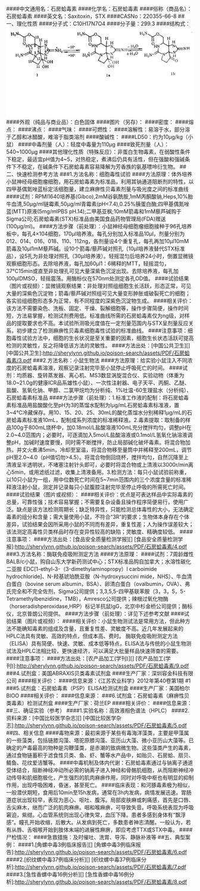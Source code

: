 ####中文通用名：石房蛤毒素
####化学名：石房蛤毒素
####俗称（商品名）：石房蛤毒素
####英文名：Saxitoxin，STX 
####CASNo：220355-66-8
##一、理化性质
####分子式：C10H17N7O4
####分子量：299.3
####结构式：![结构式](./assets/duwu/石房蛤毒素/@0结构式.jpg)
####外观（纯品与商业品）：白色固体
####图片（另存）：
####密度：
####熔点：
####沸点：
####气味：
####可燃性：
####溶解性：易溶于水，部分溶于乙醇和冰醋酸，难溶于脂类溶剂
####酸碱性：
####LD50：约为10μg/kg（小鼠）
####中毒剂量（人）：轻度中毒量为110μg
####致死剂量（人）：540~1000μg
####其他理化性质（特殊反应）：非蛋白生物毒素，在弱酸性条件下稳定，最适宜pH值为4~5，对热稳定，煮沸后仍具有活性，但在强酸和强碱条件下不稳定，在碱条件下石房蛤毒素容易降解为芳香族的氨基嘌呤衍生物。
##二、快速检测参考方法
###1.方法名称：细胞毒性试验
####方法原理：体外培养小鼠神经母细胞瘤细胞，用石房蛤毒素为标准品，利用其钠通道阻断剂的特性，以四甲基偶氮唑蓝标定活细胞量，建立麻痹性贝毒素剂量与吸光度之间的标准曲线
####试剂：RPMI1640培养基(Gibco),2mM谷氨酰胺,1mM丙酮酸钠,Heps,10%胎牛血清,50μg/ml链霉素,50μg/ml青霉素(pH<7.4),0.25%胰蛋白酶;四甲基偶氮唑蓝(MTT)原液(5mg/mlPBS pH.14);二甲基亚枫;10mM箭毒和1mM藜芦碱购于Sigma公司;石房蛤毒素(STX)标准品由美国食品药物管理局(FDA)赠送(100μg/ml)。
####方法步骤（前处理）：小鼠神经母细胞瘤细胞接种于96孔培养板中，每孔4×104细胞，170μl培养液。每孔分别加入标准品10μl，剂量分别为012、014、016、018、110、112ng，各剂量设4个重复孔，每孔再加10μl10mM箭毒及10μl1mM藜芦碱。设10个箭毒/藜芦碱对照孔（10μl培养液替代STX标准品），设5孔为非处理对照孔（30μl培养液）。轻摇混匀后培养24小时，倒置显微镜观察细胞形态。去除培养液，每孔加60μl1：6稀释的MTT，轻摇混匀，37℃15min或直至非处理孔可见大量深紫色沉淀出现。去除培养液，每孔加100μlDMSO，轻摇震荡。用酶标仪在570nm处测定各孔OD值。
####试验结果（图片或视频）：显微镜观察结果：非处理对照组细胞生长活跃，形态正常，可见大量的深紫色沉淀物；箭毒/藜芦碱对照组可见大量变形肿胀或破裂死亡的细胞；各实验组细胞形态多为正常，有不同程度的深紫色沉淀物生成。
####相关评价：该方法不需要染色、洗板、固定、干燥、裂解细胞等，操作步骤简便，操作时间短，方法易掌握，检测试剂费用低。标准曲线所需的石房蛤毒素仅为ng级，对样品的提取要求也不高。本试验所测吸光度值在一定剂量范围内与STX呈剂量反应关系，初步建立了检测麻痹性贝毒素细胞毒性试验的标准曲线。
####注意事项：细胞毒性试验方法中，细胞的生长状况是至关重要的因素，细胞生长状态活跃可提高检测的灵敏性，反之将降低该方法的灵敏性。
####方法出处：[中国公共卫生][]
[中国公共卫生]:http://sherylynn.github.io/poison-search/assets/PDF/石房蛤毒素/3.pdf
###2.方法名称：小鼠生物法
####方法原理：给实验小鼠注入不同浓度的石房蛤毒素溶液，观察记录注射完毕至小鼠停止呼吸死亡的时间。
####试剂：均质器、旋转蒸发器、离心机、MS3数显涡旋混合仪、实验动物（体重为18.0~21.0g的健康ICR品系雄性小鼠）、一次性注射器、电子天平、丙酮、乙醚、盐酸、氢氧化钠、甲醇、二氯甲烷均为分析纯、1%吐温-60生理盐水（分析纯）、石房蛤毒素标准品
####方法步骤（前处理）：1.标准工作液的配制：将石房蛤毒素标准品用盐酸酸化至pH为3的蒸馏水配制为lμg/mL石房蛤毒素标准液，置3~4℃冷藏保存。用10、15、20、25、30mL的酸化蒸馏水分别稀释1μg/mL的石房蛤毒素标准液10mL，配制成系列浓度的标准稀释液。2.毒素提取：取制备的样品100g于800mL烧杯中，加0.18mol/L盐酸溶液100mL充分搅拌均匀，调整pH在2.0~4.0范围内；必要时，可逐滴加入5mol/L盐酸溶液或0.1mol/L氢氧化钠溶液调整pH，加碱时速度要慢，同时需不断搅拌，防止局部碱化破坏毒素。将混合物加热，并文火煮沸5min，冷却至室温，将混合物移至量筒中并稀释至200mL，调节pH至2.0~4.0（pH值切勿>4.5）。将混合物倒回烧杯，搅拌均匀，自然沉降至上清液呈半透明状，不堵塞注射针头即可，必要时将混合物或上清液以3000r/min离心5min，或用滤纸过滤，收集上清液备用。3.检测方法：每只小鼠试验前称重，以10只小鼠为一组，用中位数死亡时间在5~7min范围内的三个浓度含量的标准稀释液注射小鼠，测定并记录每只小鼠腹腔注射完毕至停止呼吸的所需死亡时间。
####试验结果（图片或视频）：
####相关评价：优点是可表达样品中实际毒素的总量，可靠性强；技术容易掌握；不需要复杂设备且操作程序简便易行，使用广泛。缺点是该方法检测周期长；缺乏特异性，只能检测总体毒性的大小，无法确定毒素的组分和含量；需大量使用小鼠，不符合“3R”的要求；生物体本身存在个体差异，试验结果会因所采用小鼠的不同而有差异，重复性差；人为操作误差较大；该法测定高毒性贝类样品时存在变异性较高的缺陷；灵敏度、精确度较低。
####注意事项：
####方法出处：[食品安全质量检测学报][]
[食品安全质量检测学报]:http://sherylynn.github.io/poison-search/assets/PDF/石房蛤毒素/4.pdf
###3.方法名称：酶联免疫吸附测定方法
####方法原理：
####试剂：7周龄雌性BALB/c小鼠，购自山东大学新药测试中心；STX标准品购自加拿大；水溶性碳化二亚胺 EDC[1-ethyl-3-（3-dimethylaminopropy）l carboimide hydrochloride]、N-羟基琥珀酰亚胺（N-hydroxysuccini mide，NHS）、牛血清白蛋白（bovine serum albumin，BSA）、卵清白蛋白（ovalbumin，OVA）、弗氏完全和不完全佐剂，Sigma公司提供；3,3,5,5-四甲基联苯胺（3，3，5，5-Tetramethylbenzidine，TMB），Amresco公司提供；辣根过氧化物酶（horseradishperoxidase,HRP）标记羊抗鼠IgG，北京中杉金桥公司提供；酶标仪，北京普朗公司提供。
####方法步骤（前处理）：详见下述参考文献
####试验结果（图片或视频）：
####相关评价：小鼠生物测试法是常用方法，但此种方法不能确知毒素的组成及含量，且重复性差、灵敏度不高。近几年发展起来的 HPLC法具有灵敏、高效的特点，但成本高、费时。 酶联免疫吸附测定方法（ELISA）具有简便、快速、灵敏、成本低等特点，ELISA法与传统的小鼠生物测试法及HPLC法相比较，更快速经济，可以满足大批量样品快速筛查的需要。
####注意事项：
####方法出处：[农产品加工(学刊)][]
[农产品加工(学刊)]:http://sherylynn.github.io/poison-search/assets/PDF/石房蛤毒素/9.pdf
###4.试剂盒：美国ABRAXIS贝类毒素试剂盒
####生产厂家：深圳容金科技有限公司
####相关评价：
####信息来源：《江苏农业科学》2012年第40卷第1期 #1
###5.试剂盒：石房蛤毒素（PSP）ELISA检测试剂盒 
####生产厂家：美国柏尔BIOO
####相关评价：
####信息来源：
###6.试剂盒：石房蛤毒素（麻痹性贝类毒素）检测试剂盒
####生产厂家：荷兰EP
####相关评价：
####信息来源：
##三、确证实验（参考）
####1.实验名称：高效液相色谱法（HPLC）
####2.资料来源：[中国比较医学杂志][]
[中国比较医学杂志]:http://sherylynn.github.io/poison-search/assets/PDF/石房蛤毒素/5.pdf
##四、相关信息
####毒物来源：最初来源于某些有毒海洋藻类，主要是甲藻属的一些藻类，包括链膝沟藻、塔驼原膝沟藻、亚历山大藻、微小亚历山大藻等。已确定的产毒最高的物种是沟鞭藻类，是赤潮的致病微生物。这些藻类产生的毒素，通过食物链蓄积于滤食性贝类、鱼、虾、蟹等水产品中，如贻贝、石房蛤、扇贝、鲭鱼、花纹爱洁蟹等。
####中毒机制及体内代谢：石房蛤毒素通过与钠离子通道受体结合，阻断神经冲动所必需的钠离子进入神经和骨骼肌细胞，从而阻断神经冲动传导和肌细胞极化，产生强烈的肌肉麻痹作用，同时对呼吸中枢也有明显的抑制作用，出现呼吸困难，昏迷，甚至死亡。
####临床表现：和河豚毒素极为相似，一般潜伏期短，食用后10min至15h发病，通常在3h内发病，病情发展迅速。胃肠道症状出现较早，表现为恶心、呕吐、腹泻。局部皮肤麻或刺痛感，首先是口唇、舌尖麻木，继而广泛的肌肉麻痹。咽和喉麻痹，可导致失音。呼吸系统表现为呼吸窘迫，紫绀。心血管系统则出现心律失常，血压下降。患者多感到身体有“飘浮感”。瞳孔开始收缩，后散大。从发病到死亡，多数患者神志清醒。一般认为，若有从唇、舌咽喉开始到肢体末端的进展性麻痹，即应考虑TTX或STX中毒。
####尸检情况：
####急救措施：及时催吐、洗胃、导泻、静脉补液等
##五、典型案例：
####1.[角螺中毒3例临床报告][]
[角螺中毒3例临床报告]:http://sherylynn.github.io/poison-search/assets/PDF/石房蛤毒素/6.pdf
####2.[织纹螺中毒37例临床分析][]
[织纹螺中毒37例临床分析]:http://sherylynn.github.io/poison-search/assets/PDF/石房蛤毒素/7.pdf 
####3.[急性香螺中毒16例分析][]
[急性香螺中毒16例分析]:http://sherylynn.github.io/poison-search/assets/PDF/石房蛤毒素/8.pdf 
